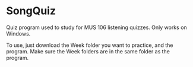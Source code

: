# SongQuiz
Quiz program used to study for MUS 106 listening quizzes.  Only works on Windows.

To use, just download the Week folder you want to practice, and the program.  Make sure the Week folders are in the same folder as the program.
